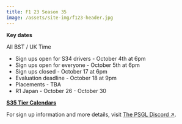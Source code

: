 ```yaml
---
title: F1 23 Season 35
image: /assets/site-img/f123-header.jpg
---
```


**Key dates**

All BST / UK Time

* Sign ups open for S34 drivers - October 4th at 6pm
* Sign ups open for everyone - October 5th at 6pm
* Sign ups closed - October 17 at 6pm
* Evaluation deadline - October 18 at 9pm
* Placements - TBA
* R1 Japan - October 26 - October 30

**[S35 Tier Calendars](/f1/calendar)**

For sign up information and more details, visit <a href="https://premiersimgl.com/discord" title="Sign-up on Discord" rel="noopener" target="_blank">The PSGL Discord&nbsp;↗</a>.